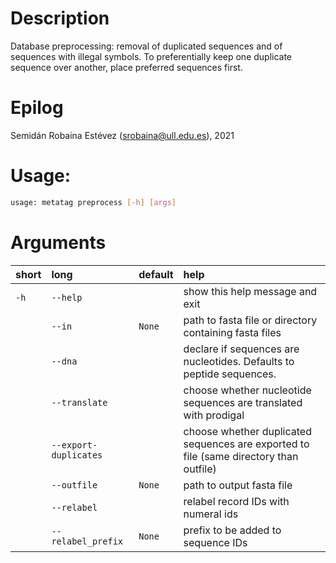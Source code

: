 # Description


Database preprocessing: removal of duplicated sequences and of sequences with illegal symbols. To preferentially keep one duplicate sequence over another, place preferred sequences first.
# Epilog


Semidán Robaina Estévez (srobaina@ull.edu.es), 2021
# Usage:


```bash
usage: metatag preprocess [-h] [args] 

```
# Arguments

|short|long|default|help|
| :--- | :--- | :--- | :--- |
|`-h`|`--help`||show this help message and exit|
||`--in`|`None`|path to fasta file or directory containing fasta files|
||`--dna`||declare if sequences are nucleotides. Defaults to peptide sequences.|
||`--translate`||choose whether nucleotide sequences are translated with prodigal|
||`--export-duplicates`||choose whether duplicated sequences are exported to file (same directory than outfile)|
||`--outfile`|`None`|path to output fasta file|
||`--relabel`||relabel record IDs with numeral ids|
||`--relabel_prefix`|`None`|prefix to be added to sequence IDs|